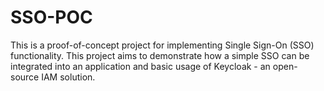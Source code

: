 # SSO-POC
This is a proof-of-concept project for implementing Single Sign-On (SSO) functionality.
This project aims to demonstrate how a simple SSO can be integrated into an application and basic usage of Keycloak - an open-source IAM solution.